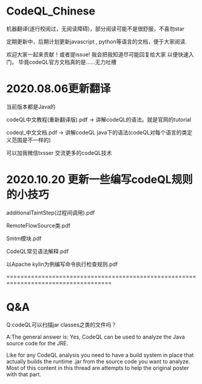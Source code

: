 # CodeQL_Chinese

机器翻译(逐行校阅过，无阅读障碍)，部分阅读可能不是很舒服，不喜勿star

定期更新中，后期计划更新javascript , python等语言的文档，便于大家阅读.

欢迎大家一起来贡献！或者提issue! 我会把我知道尽可能回复给大家 以便快速入门。 毕竟codeQL官方文档真的是……无力吐槽

# 2020.08.06更新翻译
当前版本都是Java的

codeQL中文教程(重新翻译版).pdf  -> 讲解codeQL的语法。就是官网的tutorial
  
codeql_中文文档.pdf -> 讲解codeQL java下的语法(codeQL对每个语言的类定义范围是不一样的)




可以加我微信txsser 交流更多的codeQL技术


# 2020.10.20 更新一些编写codeQL规则的小技巧


additionalTaintStep(过程间调用).pdf  

RemoteFlowSource类.pdf

Smtm模块.pdf 

CodeQL常见语法解释.pdf

以Apache kylin为例编写命令执行检查规则.pdf


====================================================================================
# Q&A
Q:codeQL可以扫描jar classes之类的文件吗？


A:The general answer is: Yes, CodeQL can be used to analyze the Java source code for the JRE.

Like for any CodeQL analysis you need to have a build system in place that actually builds the runtime .jar from the source code you want to analyze. Most of this content in this thread are attempts to help the original poster with that part.



